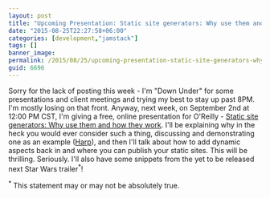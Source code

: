 ```yaml
---
layout: post
title: "Upcoming Presentation: Static site generators: Why use them and how they work"
date: "2015-08-25T22:27:58+06:00"
categories: [development,"jamstack"]
tags: []
banner_image: 
permalink: /2015/08/25/upcoming-presentation-static-site-generators-why-use-them-and-how-they-work
guid: 6696
---
```


Sorry for the lack of posting this week - I'm "Down Under" for some presentations and client meetings and trying my best to stay up past 8PM. I'm mostly losing on that front. Anyway, next week, on September 2nd at 12:00 PM CST, I'm giving a free, online presentation for O'Reilly - <a href="http://www.oreilly.com/pub/e/3438">Static site generators: Why use them and how they work</a>. I'll be explaining why in the heck you would ever consider such a thing, discussing and demonstrating one as an example (<a href="http://harpjs.com">Harp</a>), and then I'll talk about how to add dynamic aspects back in and where you can publish your static sites. This will be thrilling. Seriously. I'll also have some snippets from the yet to be released next Star Wars trailer<sup>*</sup>!

<sup>*</sup> This statement may or may not be absolutely true.